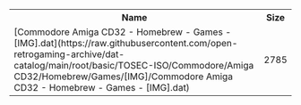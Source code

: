 <table>
<tr><th>Name</th><th>Size</th></tr>
<tr><td>[Commodore Amiga CD32 - Homebrew - Games - [IMG].dat](https://raw.githubusercontent.com/open-retrogaming-archive/dat-catalog/main/root/basic/TOSEC-ISO/Commodore/Amiga CD32/Homebrew/Games/[IMG]/Commodore Amiga CD32 - Homebrew - Games - [IMG].dat)</td><td>2785</td></tr>
</table>

